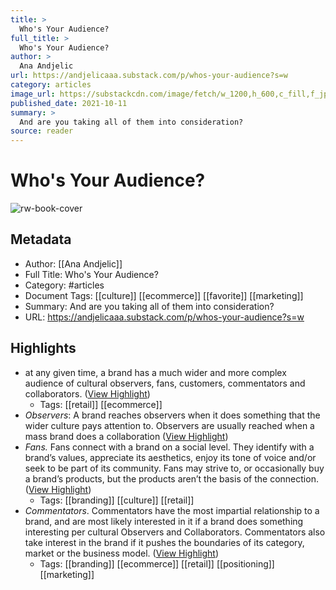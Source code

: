 ```yaml
---
title: >
  Who's Your Audience?
full_title: >
  Who's Your Audience?
author: >
  Ana Andjelic
url: https://andjelicaaa.substack.com/p/whos-your-audience?s=w
category: articles
image_url: https://substackcdn.com/image/fetch/w_1200,h_600,c_fill,f_jpg,q_auto:good,fl_progressive:steep,g_auto/https%3A%2F%2Fbucketeer-e05bbc84-baa3-437e-9518-adb32be77984.s3.amazonaws.com%2Fpublic%2Fimages%2F02745850-cdea-4f89-9137-e6f57fdd4c55_719x454.png
published_date: 2021-10-11
summary: >
  And are you taking all of them into consideration?
source: reader
---
```

# Who's Your Audience?

![rw-book-cover](https://substackcdn.com/image/fetch/w_1200,h_600,c_fill,f_jpg,q_auto:good,fl_progressive:steep,g_auto/https%3A%2F%2Fbucketeer-e05bbc84-baa3-437e-9518-adb32be77984.s3.amazonaws.com%2Fpublic%2Fimages%2F02745850-cdea-4f89-9137-e6f57fdd4c55_719x454.png)

## Metadata
- Author: [[Ana Andjelic]]
- Full Title: Who's Your Audience?
- Category: #articles
- Document Tags: [[culture]] [[ecommerce]] [[favorite]] [[marketing]] 
- Summary: And are you taking all of them into consideration?
- URL: https://andjelicaaa.substack.com/p/whos-your-audience?s=w

## Highlights
- at any given time, a brand has a much wider and more complex audience of cultural observers, fans, customers, commentators and collaborators. ([View Highlight](https://read.readwise.io/read/01h980h9vyddn6c94va6ck7pfw))
    - Tags: [[retail]] [[ecommerce]] 
- *Observers*: A brand reaches observers when it does something that the wider culture pays attention to. Observers are usually reached when a mass brand does a collaboration ([View Highlight](https://read.readwise.io/read/01h980j5pwd1bxsha3ywrk168s))
- *Fans.* Fans connect with a brand on a social level. They identify with a brand’s values, appreciate its aesthetics, enjoy its tone of voice and/or seek to be part of its community. Fans may strive to, or occasionally buy a brand’s products, but the products aren’t the basis of the connection. ([View Highlight](https://read.readwise.io/read/01h980jcy40tmmkrn0wgwfx8yv))
    - Tags: [[branding]] [[culture]] [[retail]] 
- *Commentators*. Commentators have the most impartial relationship to a brand, and are most likely interested in it if a brand does something interesting per cultural Observers and Collaborators. Commentators also take interest in the brand if it pushes the boundaries of its category, market or the business model. ([View Highlight](https://read.readwise.io/read/01h980k953de66pwnhwn4dp4mx))
    - Tags: [[branding]] [[ecommerce]] [[retail]] [[positioning]] [[marketing]] 


